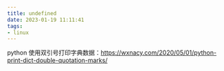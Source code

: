 ```yaml
---
title: undefined
date: 2023-01-19 11:11:41
tags:
- linux
---
```


python 使用双引号打印字典数据：https://wxnacy.com/2020/05/01/python-print-dict-double-quotation-marks/



